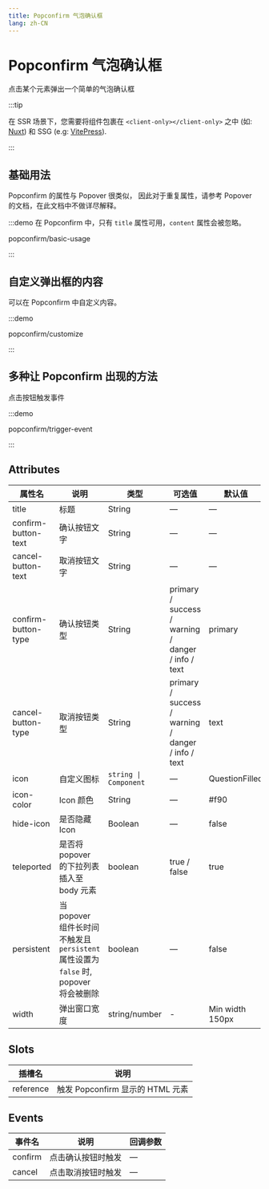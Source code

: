 ```yaml
---
title: Popconfirm 气泡确认框
lang: zh-CN
---
```


# Popconfirm 气泡确认框

点击某个元素弹出一个简单的气泡确认框

:::tip

在 SSR 场景下，您需要将组件包裹在 `<client-only></client-only>` 之中 (如: [Nuxt](https://nuxt.com/v3)) 和 SSG (e.g: [VitePress](https://vitepress.vuejs.org/)).

:::

## 基础用法

Popconfirm 的属性与 Popover 很类似， 因此对于重复属性，请参考 Popover 的文档，在此文档中不做详尽解释。

:::demo 在 Popconfirm 中，只有 `title` 属性可用，`content` 属性会被忽略。

popconfirm/basic-usage

:::

## 自定义弹出框的内容

可以在 Popconfirm 中自定义内容。

:::demo

popconfirm/customize

:::

## 多种让 Popconfirm 出现的方法

点击按钮触发事件

:::demo

popconfirm/trigger-event

:::

## Attributes

| 属性名                 | 说明                                                              | 类型                     | 可选值                                                | 默认值             |
| ------------------- | --------------------------------------------------------------- | ---------------------- | -------------------------------------------------- | --------------- |
| title               | 标题                                                              | String                 | —                                                  | —               |
| confirm-button-text | 确认按钮文字                                                          | String                 | —                                                  | —               |
| cancel-button-text  | 取消按钮文字                                                          | String                 | —                                                  | —               |
| confirm-button-type | 确认按钮类型                                                          | String                 | primary / success / warning / danger / info / text | primary         |
| cancel-button-type  | 取消按钮类型                                                          | String                 | primary / success / warning / danger / info / text | text            |
| icon                | 自定义图标                                                           | `string \| Component` | —                                                  | QuestionFilled  |
| icon-color          | Icon 颜色                                                         | String                 | —                                                  | #f90            |
| hide-icon           | 是否隐藏 Icon                                                       | Boolean                | —                                                  | false           |
| teleported          | 是否将 popover 的下拉列表插入至 body 元素                                    | boolean                | true / false                                       | true            |
| persistent          | 当 popover 组件长时间不触发且 `persistent` 属性设置为 `false` 时, popover 将会被删除 | boolean                | —                                                  | false           |
| width               | 弹出窗口宽度                                                          | string/number          | -                                                  | Min width 150px |

## Slots

| 插槽名       | 说明                        |
| --------- | ------------------------- |
| reference | 触发 Popconfirm 显示的 HTML 元素 |

## Events

| 事件名     | 说明        | 回调参数 |
| ------- | --------- | ---- |
| confirm | 点击确认按钮时触发 | —    |
| cancel  | 点击取消按钮时触发 | —    |
